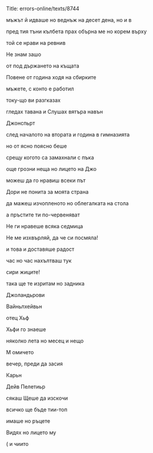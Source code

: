 Title: errors-online/texts/8744

мъжът й идваше но веднъж на десет дена, но и в

пред тия тъни кълбета прах
обърна ме но корем върху

той се нрави на ревнив

Не знам зашо

от под държането на къщата

Повене от година ходя на сбирките

мъжете, с конто е работил

току-що ви разгказах

гледах тавана и Слушах вятъра навън

Джонспьрт

след началото на втората и година в гимназията

но от ясно поясно беше

срещу когото са замахнали с пъка

още грозни неща но лицето на Джо

можеш да го нравиш всеки път

Дори не понита за моята страна

да мажеш изчопленото но облегалката на стола

а пръстите ти по-червеняват

Не ги нравеше всяка седмица

Не ме изхвърляй, да че си посмяла!

и това и доставяше радост

час но час нахълтваш тук

сири жиците!

така ще те изритам но задника

Джоландьрови

Вайньлхейвьн

отец Хьф

Хьфи го знаеше

няколко лета но месец и нещо

М омичето

вечер, преди да засия

Карьн

Дейв Пелетиьр

сякаш Щеше да изскочи

всичко ще бъде тии-топ

имаше но ръцете

Видях но лицето му

( и чиито
